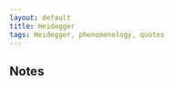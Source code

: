 ```yaml
---
layout: default
title: Heidegger
tags: Heidegger, phenomenology, quotes
---
```


## Notes

<!---

### Some stuff I found sitting on my hard disk

This is old, years old, and needs to be pruned. Notes about early readings of
Heidegger.


* BEING = MEANING
* from Descartes onwards, philosophers had thought of human beings as relating
  to subjects relating to objects, and therefore the fundamental problems that
  were being asked were:
    * how do we as humans have knowledge about these objects, and therefore
      the fundamental problems were about perception, certainty, epistemology
* Heidegger says that this is not central to the human situation.
* He says we are not separate subjects looking behind a window, looking outside
  at an "objective reality" of which we try to get knowledge.
* He says we _are_ amongst it all. we are in the world
    * note that for Heidegger, the "world" is your 

* Hubert Dreyfus: The tradition was always interested in "knowing that",
  whereas Heidegger was interested in "knowing how". This is because:
    * Heidegger is interested in the subjectivity of subjectivity. not so much
      cogito ergo sum, but more just cogito and an analysis of such. Heidegger
      understands that being = sense making, so the question for him is, how do
      we make sense?

* Door know example: when you come into the classroom, you opened the door. You
  did not consciously think "I will stretch out my hand, I will turn the
  doorknob, I will push open the door". You just did. It's only when something
  does not "feel right" that you start to analyse and think about the situation
  and become a problem solving machine. However, you are not one all the time.
  [note that this is from the Dreyfus talks, which paint Heidegger in an
  existential light]

* A hammer could only be a hammer when there is an entire ecosystem of nails,
  etc etc etc. A hammer is only a hammer when it is a being for hammering,
  defined by society

* Phenomenology:
    * The grounding of philosophy in the self
    * ousting of 19th century systematic thinking
    * is not about things "out there" but about the meaning of things in our
      world of use and practical orientation. The significance of things.
    * it is meaning that changes things "out there" into phenomena that
      meaningfully appear to us.

*Thomas Sheehan:*

* Heidegger said he is phenomenological through and through and through. 
* Heidegger is interested in the structural foundations of conciousness.
* If conciousness  is subjective, Heidegger is interested in the subjectivity
  of subjectivity.
* Getting to the ontological roots of how it is possible for us to be concious
* we are constantly entailed in the meaning-making process
* without being, no meaning:
    * If the human race would all die, would there still be being? No. It is
      intrinsically tied to dasein.

* What is it that you first encounter in the living world? The meaningful.
  That's in your face


-->
